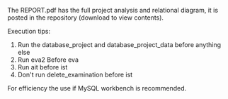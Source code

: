The REPORT.pdf has the full project analysis and relational diagram, it is posted in the repository (download to view contents).

Execution tips:
1) Run the database_project and database_project_data before anything else 
2) Run eva2 Before eva
3) Run ait before ist 
3) Don't run delete_examination before ist

For efficiency the use if MySQL workbench is recommended.
